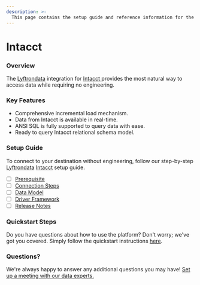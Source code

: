 ```yaml
---
description: >-
  This page contains the setup guide and reference information for the Intacct source connector.
---
```


# Intacct

### Overview

The [Lyftrondata](https://www.lyftrondata.com/) integration for [Intacct](https://www.lyftrondata.com/integration/intacct/)[ ](https://www.lyftrondata.com/integration/intacct/)provides the most natural way to access data while requiring no engineering.

### Key Features

* Comprehensive incremental load mechanism.
* Data from Intacct is available in real-time.&#x20;
* ANSI SQL is fully supported to query data with ease.
* Ready to query Intacct relational schema model.

### Setup Guide

To connect to your destination without engineering, follow our step-by-step [Lyftrondata](https://www.lyftrondata.com/)  [Intacct](https://www.lyftrondata.com/integration/intacct/) setup guide.

* [ ] [Prerequisite](../../finance-analytics/intacct/prerequisite.md)
* [ ] [Connection Steps](../../finance-analytics/intacct/connection-steps.md)
* [ ] [Data Model](../../finance-analytics/intacct/data-model/)
* [ ] [Driver Framework](../../finance-analytics/intacct/driver-framework/)
* [ ] [Release Notes](../../finance-analytics/intacct/release-notes.md)

### Quickstart Steps

Do you have questions about how to use the platform? Don't worry; we've got you covered. Simply follow the quickstart instructions [here](../../../quickstart-steps.md).

### Questions? <a href="#questions" id="questions"></a>

We're always happy to answer any additional questions you may have! [Set up a meeting with our data experts.](https://www.lyftrondata.com/book-a-meeting/)

